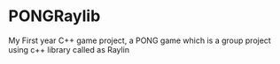 # PONGRaylib
My First year C++ game project, a PONG game which is a group project using c++ library called as Raylin
